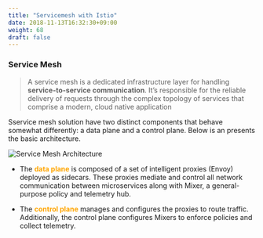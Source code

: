 ```yaml
---
title: "Servicemesh with Istio"
date: 2018-11-13T16:32:30+09:00
weight: 68
draft: false
---
```


### Service Mesh

> A service mesh is a dedicated infrastructure layer for handling **service-to-service communication**. It’s responsible for the reliable delivery of requests through the complex topology of services that comprise a modern, cloud native application

Sservice mesh solution have two distinct components that behave somewhat differently: a data plane and a control plane. Below is an presents the basic architecture.

![Service Mesh Architecture](/images/servicemesh-intro1.png)

* The <span style="color:orange">**data plane**</span> is composed of a set of intelligent proxies (Envoy) deployed as sidecars. These proxies mediate and control all network communication between microservices along with Mixer, a general-purpose policy and telemetry hub.

* The <span style="color:orange">**control plane**</span> manages and configures the proxies to route traffic. Additionally, the control plane configures Mixers to enforce policies and collect telemetry.
